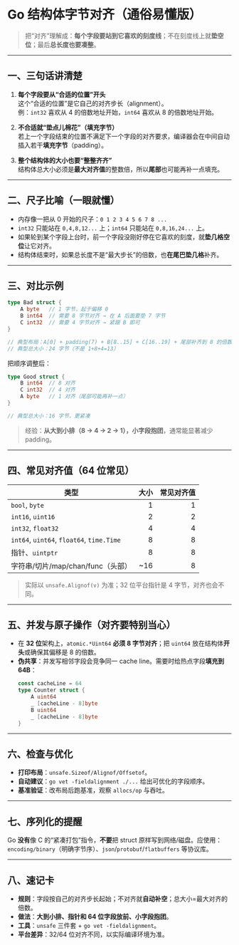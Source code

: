 # Go 结构体字节对齐（通俗易懂版）

> 把“对齐”理解成：**每个字段要站到它喜欢的刻度线**；不在刻度线上就**垫空位**；最后**总长度也要凑整**。

---

## 一、三句话讲清楚

1. **每个字段要从“合适的位置”开头**  
   这个“合适的位置”是它自己的对齐步长（alignment）。  
   例：`int32` 喜欢从 4 的倍数地址开始，`int64` 喜欢从 8 的倍数地址开始。

2. **不合适就“垫点儿棉花”（填充字节）**  
   若上一个字段结束的位置不满足下一个字段的对齐要求，编译器会在中间自动插入若干**填充字节**（padding）。

3. **整个结构体的大小也要“整整齐齐”**  
   结构体总大小必须是**最大对齐值**的整数倍，所以**尾部**也可能再补一点填充。

---

## 二、尺子比喻（一眼就懂）

- 内存像一把从 0 开始的尺子：`0 1 2 3 4 5 6 7 8 ...`  
- `int32` 只能站在 `0,4,8,12...` 上；`int64` 只能站在 `0,8,16,24...` 上。  
- 如果轮到某个字段上台时，前一个字段没刚好停在它喜欢的刻度，就**垫几格空位**让它对齐。  
- 结构体结束时，如果总长度不是“最大步长”的倍数，也**在尾巴垫几格**补齐。

---

## 三、对比示例

```go
type Bad struct {
    A byte   // 1 字节，起于偏移 0
    B int64  // 需要 8 字节对齐 → 在 A 后面要垫 7 字节
    C int32  // 需要 4 字节对齐 → 紧跟 B 即可
}

// 典型布局：A[0] + padding(7) + B[8..15] + C[16..19] + 尾部补齐到 8 的倍数
// 典型总大小：24 字节（不是 1+8+4=13）
```

把顺序调整后：

```go
type Good struct {
    B int64  // 8 对齐
    C int32  // 4 对齐
    A byte   // 1 对齐（尾部可能再补一点）
}

// 典型总大小：16 字节，更紧凑
```

> 经验：**从大到小排（8 → 4 → 2 → 1），小字段抱团**，通常能显著减少 padding。

---

## 四、常见对齐值（64 位常见）

| 类型 | 大小 | 常见对齐值 |
|---|---:|---:|
| `bool`, `byte` | 1 | 1 |
| `int16`, `uint16` | 2 | 2 |
| `int32`, `float32` | 4 | 4 |
| `int64`, `uint64`, `float64`, `time.Time` | 8 | 8 |
| 指针、`uintptr` | 8 | 8 |
| 字符串/切片/map/chan/func（头部） | ~16 | 8 |

> 实际以 `unsafe.Alignof(v)` 为准；32 位平台指针是 4 字节，对齐也会不同。

---

## 五、并发与原子操作（对齐要特别当心）

- 在 **32 位**架构上，`atomic.*Uint64` **必须 8 字节对齐**；把 `uint64` 放在结构体**开头**或确保其偏移是 8 的倍数。  
- **伪共享**：并发写相邻字段会竞争同一 cache line。需要时给热点字段**填充到 64B**：
  ```go
  const cacheLine = 64
  type Counter struct {
      A uint64
      _ [cacheLine - 8]byte
      B uint64
      _ [cacheLine - 8]byte
  }
  ```

---

## 六、检查与优化

- **打印布局**：`unsafe.Sizeof/Alignof/Offsetof`。  
- **自动建议**：`go vet -fieldalignment ./...` 给出可优化的字段顺序。  
- **基准验证**：改布局后跑基准，观察 `allocs/op` 与吞吐。

---

## 七、序列化的提醒

Go **没有**像 C 的“紧凑打包”指令，**不要**把 struct 原样写到网络/磁盘。应使用：  
`encoding/binary`（明确字节序）、`json`/`protobuf`/`flatbuffers` 等协议库。

---

## 八、速记卡

- **规则**：字段按自己的对齐步长起始；不对齐就**自动补空**；总大小=最大对齐的倍数。  
- **做法**：**大到小排、指针和 64 位字段放前、小字段抱团**。  
- **工具**：`unsafe` 三件套 + `go vet -fieldalignment`。  
- **平台差异**：32/64 位对齐不同，以实际编译环境为准。
